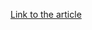 [Link to the article](https://thehackernews.com/2025/05/weekly-recap-nation-state-hacks-spyware.html)
